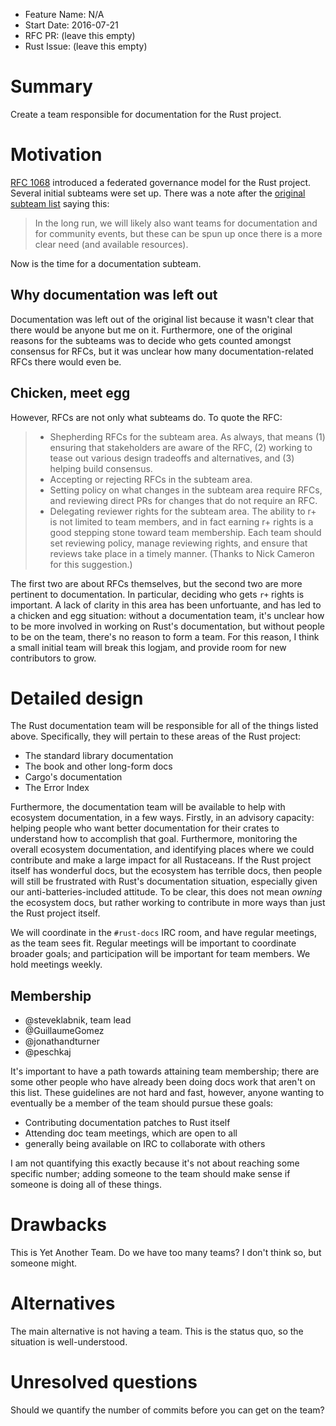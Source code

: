 - Feature Name: N/A
- Start Date: 2016-07-21
- RFC PR: (leave this empty)
- Rust Issue: (leave this empty)

# Summary
[summary]: #summary

Create a team responsible for documentation for the Rust project.

# Motivation
[motivation]: #motivation

[RFC 1068] introduced a federated governance model for the Rust project. Several initial subteams were set up. There was a note
after the [original subteam list] saying this:

[RFC 1068]: https://github.com/rust-lang/rfcs/blob/master/text/1068-rust-governance.md
[original subteam list]: https://github.com/rust-lang/rfcs/blob/master/text/1068-rust-governance.md#the-teams

> In the long run, we will likely also want teams for documentation and for community events, but these can be spun up once there is a more clear need (and available resources).

Now is the time for a documentation subteam.

## Why documentation was left out

Documentation was left out of the original list because it wasn't clear that there would be anyone but me on it. Furthermore,
one of the original reasons for the subteams was to decide who gets counted amongst consensus for RFCs, but it was unclear
how many documentation-related RFCs there would even be.

## Chicken, meet egg

However, RFCs are not only what subteams do. To quote the RFC:

> * Shepherding RFCs for the subteam area. As always, that means (1) ensuring
>   that stakeholders are aware of the RFC, (2) working to tease out various
>   design tradeoffs and alternatives, and (3) helping build consensus.
> * Accepting or rejecting RFCs in the subteam area.
> * Setting policy on what changes in the subteam area require RFCs, and reviewing direct PRs for changes that do not require an RFC.
> * Delegating reviewer rights for the subteam area. The ability to r+ is not limited to team members, and in fact earning r+ rights is a good stepping stone toward team membership. Each team should set reviewing policy, manage reviewing rights, and ensure that reviews take place in a timely manner. (Thanks to Nick Cameron for this suggestion.)

The first two are about RFCs themselves, but the second two are more pertinent to documentation. In particular,
deciding who gets `r+` rights is important. A lack of clarity in this area has been unfortuante, and has led to a
chicken and egg situation: without a documentation team, it's unclear how to be more involved in working on Rust's
documentation, but without people to be on the team, there's no reason to form a team. For this reason, I think
a small initial team will break this logjam, and provide room for new contributors to grow.

# Detailed design
[design]: #detailed-design

The Rust documentation team will be responsible for all of the things listed above. Specifically, they will pertain
to these areas of the Rust project:

* The standard library documentation
* The book and other long-form docs
* Cargo's documentation
* The Error Index

Furthermore, the documentation team will be available to help with ecosystem documentation, in a few ways. Firstly,
in an advisory capacity: helping people who want better documentation for their crates to understand how to accomplish
that goal. Furthermore, monitoring the overall ecosystem documentation, and identifying places where we could contribute
and make a large impact for all Rustaceans. If the Rust project itself has wonderful docs, but the ecosystem has terrible
docs, then people will still be frustrated with Rust's documentation situation, especially given our anti-batteries-included
attitude. To be clear, this does not mean _owning_ the ecosystem docs, but rather working to contribute in more ways
than just the Rust project itself.

We will coordinate in the `#rust-docs` IRC room, and have regular meetings, as the team sees fit. Regular meetings will be
important to coordinate broader goals; and participation will be important for team members. We hold meetings weekly.

## Membership

* @steveklabnik, team lead
* @GuillaumeGomez
* @jonathandturner
* @peschkaj

It's important to have a path towards attaining team membership; there are some other people who have already been doing
docs work that aren't on this list. These guidelines are not hard and fast, however, anyone wanting to eventually be a
member of the team should pursue these goals:

* Contributing documentation patches to Rust itself
* Attending doc team meetings, which are open to all
* generally being available on IRC to collaborate with others

I am not quantifying this exactly because it's not about reaching some specific number; adding someone to the team should
make sense if someone is doing all of these things.

# Drawbacks
[drawbacks]: #drawbacks

This is Yet Another Team. Do we have too many teams? I don't think so, but someone might.

# Alternatives
[alternatives]: #alternatives

The main alternative is not having a team. This is the status quo, so the situation is well-understood.

# Unresolved questions
[unresolved]: #unresolved-questions

Should we quantify the number of commits before you can get on the team?
